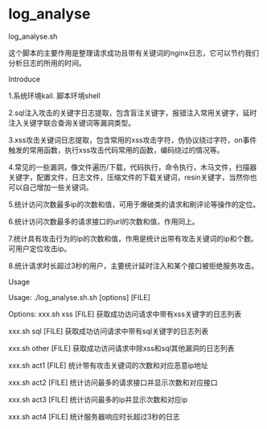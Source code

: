 # log_analyse
log_analyse.sh

这个脚本的主要作用是整理请求成功且带有关键词的nginx日志，它可以节约我们分析日志的所用的时间。

Introduce

1.系统环境kail. 脚本环境shell

2.sql注入攻击的关键字日志提取，包含盲注关键字，报错注入常用关键字，延时注入关键字联合查询关键词等漏洞类型。

3.xss攻击关键词日志提取，包含常用的xss攻击字符，伪协议绕过字符，on事件触发的常用函数，执行xss攻击代码常用的函数，编码绕过的情况等。

4.常见的一些漏洞，像文件遍历/下载，代码执行，命令执行，木马文件，扫描器关键字，配置文件，日志文件，压缩文件的下载关键词，resin关键字，当然你也可以自己增加一些关键词。

5.统计访问次数最多ip的次数和值，可用于爆破类的请求和刷评论等操作的定位。

6.统计访问次数最多的请求接口的url的次数和值，作用同上。

7.统计具有攻击行为的ip的次数和值，作用是统计出带有攻击关键词的ip和个数。可用户定位攻击ip。

8.统计请求时长超过3秒的用户，主要统计延时注入和某个接口被拒绝服务攻击。


Usage

Usage: ./log_analyse.sh.sh [options] [FILE]

Options:
xxx.sh xss    [FILE] 获取成功访问请求中带有xss关键字的日志列表

xxx.sh sql    [FILE] 获取成功访问请求中带有sql关键字的日志列表

xxx.sh other  [FILE] 获取成功访问请求中除xss和sql其他漏洞的日志列表

xxx.sh act1   [FILE] 统计带有攻击关键词的次数和对应恶意ip地址

xxx.sh act2   [FILE] 统计访问最多的请求接口并显示次数和对应接口

xxx.sh act3   [FILE] 统计访问最多的ip并显示次数和对应ip

xxx.sh act4   [FILE] 统计服务器响应时长超过3秒的日志



